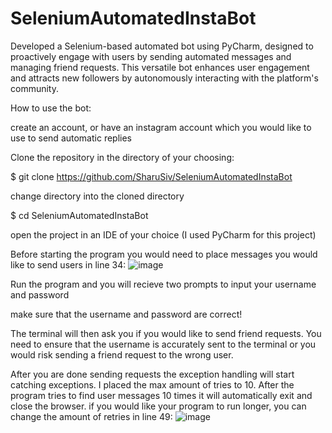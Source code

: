 # SeleniumAutomatedInstaBot
Developed a Selenium-based automated bot using PyCharm, designed to proactively engage with users by sending automated messages and managing friend requests. This versatile bot enhances user engagement and attracts new followers by autonomously interacting with the platform's community.

How to use the bot:

create an account, or have an instagram account which you would like to use to send automatic replies

Clone the repository in the directory of your choosing:

$ git clone https://github.com/SharuSiv/SeleniumAutomatedInstaBot

change directory into the cloned directory

$ cd SeleniumAutomatedInstaBot

open the project in an IDE of your choice (I used PyCharm for this project)

Before starting the program you would need to place messages you would like to send users in line 34:
![image](https://github.com/SharuSiv/SeleniumAutomatedInstaBot/assets/122399531/a21bb4e6-004a-4996-8e07-884069f32220)


Run the program and you will recieve two prompts to input your username and password

make sure that the username and password are correct!

The terminal will then ask you if you would like to send friend requests. You need to ensure that the username is accurately sent to the terminal or you would risk sending a friend request to the wrong user.

After you are done sending requests the exception handling will start catching exceptions. I placed the max amount of tries to 10. After the program tries to find user messages 10 times it will automatically exit and close the browser. if you would like your program to run longer, you can change the amount of retries in line 49: 
![image](https://github.com/SharuSiv/SeleniumAutomatedInstaBot/assets/122399531/412af916-98ab-4223-a83f-e2a351b18355)
